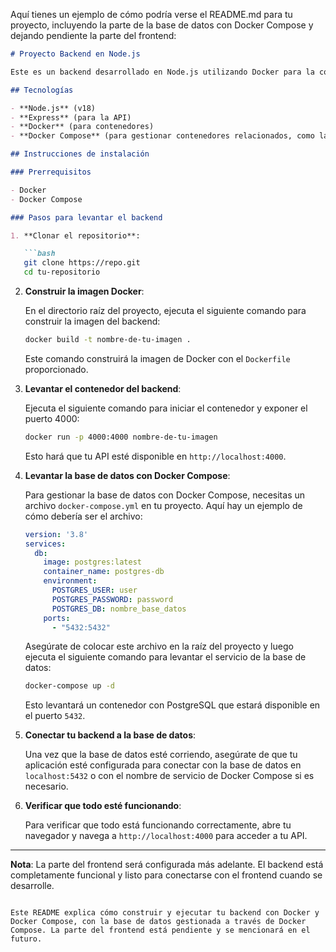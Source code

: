 Aquí tienes un ejemplo de cómo podría verse el README.md para tu proyecto, incluyendo la parte de la base de datos con Docker Compose y dejando pendiente la parte del frontend:

```markdown
# Proyecto Backend en Node.js

Este es un backend desarrollado en Node.js utilizando Docker para la contenedorización y Docker Compose para gestionar la base de datos. 

## Tecnologías

- **Node.js** (v18)
- **Express** (para la API)
- **Docker** (para contenedores)
- **Docker Compose** (para gestionar contenedores relacionados, como la base de datos)

## Instrucciones de instalación

### Prerrequisitos

- Docker
- Docker Compose

### Pasos para levantar el backend

1. **Clonar el repositorio**:

   ```bash
   git clone https://repo.git
   cd tu-repositorio
   ```

2. **Construir la imagen Docker**:

   En el directorio raíz del proyecto, ejecuta el siguiente comando para construir la imagen del backend:

   ```bash
   docker build -t nombre-de-tu-imagen .
   ```

   Este comando construirá la imagen de Docker con el `Dockerfile` proporcionado.

3. **Levantar el contenedor del backend**:

   Ejecuta el siguiente comando para iniciar el contenedor y exponer el puerto 4000:

   ```bash
   docker run -p 4000:4000 nombre-de-tu-imagen
   ```

   Esto hará que tu API esté disponible en `http://localhost:4000`.

4. **Levantar la base de datos con Docker Compose**:

   Para gestionar la base de datos con Docker Compose, necesitas un archivo `docker-compose.yml` en tu proyecto. Aquí hay un ejemplo de cómo debería ser el archivo:

   ```yaml
   version: '3.8'
   services:
     db:
       image: postgres:latest
       container_name: postgres-db
       environment:
         POSTGRES_USER: user
         POSTGRES_PASSWORD: password
         POSTGRES_DB: nombre_base_datos
       ports:
         - "5432:5432"
   ```

   Asegúrate de colocar este archivo en la raíz del proyecto y luego ejecuta el siguiente comando para levantar el servicio de la base de datos:

   ```bash
   docker-compose up -d
   ```

   Esto levantará un contenedor con PostgreSQL que estará disponible en el puerto `5432`.

5. **Conectar tu backend a la base de datos**:

   Una vez que la base de datos esté corriendo, asegúrate de que tu aplicación esté configurada para conectar con la base de datos en `localhost:5432` o con el nombre de servicio de Docker Compose si es necesario.

6. **Verificar que todo esté funcionando**:

   Para verificar que todo está funcionando correctamente, abre tu navegador y navega a `http://localhost:4000` para acceder a tu API.

---

**Nota**: La parte del frontend será configurada más adelante. El backend está completamente funcional y listo para conectarse con el frontend cuando se desarrolle.
```

Este README explica cómo construir y ejecutar tu backend con Docker y Docker Compose, con la base de datos gestionada a través de Docker Compose. La parte del frontend está pendiente y se mencionará en el futuro.